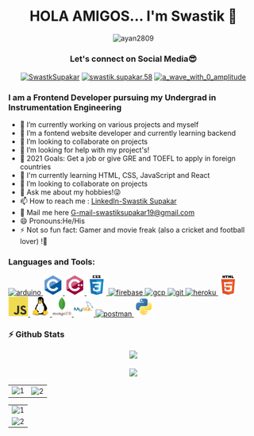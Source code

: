 <h1 align="center">HOLA AMIGOS... I'm Swastik 👋</h1>
<p align="center"> <img src="https://komarev.com/ghpvc/?username=swastik58&label=Profile%20views&color=0e75b6&style=flat" alt="ayan2809" /> </p>


<p align="center">
<h3 align="center">Let's connect on Social Media😎</h3>
<p align="center">
<a href="https://twitter.com/SwastikSupakar" target="_blank"><img align="center" src="https://raw.githubusercontent.com/rahuldkjain/github-profile-readme-generator/master/src/images/icons/Social/twitter.svg" alt="SwastkSupakar" height="30" width="40" /></a>
<a href="https://www.facebook.com/swastik.supakar.58/" target="_blank"><img align="center" src="https://raw.githubusercontent.com/rahuldkjain/github-profile-readme-generator/master/src/images/icons/Social/facebook.svg" alt="swastik.supakar.58" height="30" width="40" /></a>
<a href="https://www.instagram.com/a_wave_with_0_amplitude/?hl=en" target="_blank"><img align="center" src="https://raw.githubusercontent.com/rahuldkjain/github-profile-readme-generator/master/src/images/icons/Social/instagram.svg" alt="a_wave_with_0_amplitude" height="30" width="40" /></a>
</p>
</p>



### I am a Frontend Developer pursuing my Undergrad in Instrumentation Engineering

- 🔭 I’m currently working on various projects and myself
- 🌱 I’m a fontend website developer and currently learning backend
- 👯 I’m looking to collaborate on projects
- 🤔 I’m looking for help with my project's!
- 🥅 2021 Goals: Get a job or give GRE and TOEFL to apply in foreign countries
- 🌱 I'm currently learning HTML, CSS, JavaScript and React
- 👯 I’m looking to collaborate on projects
- 💬 Ask me about my hobbies!😜
- 📫 How to reach me : [LinkedIn-Swastik Supakar](https://www.linkedin.com/in/swastik-s-697214100/) 
- 📩 Mail me here [G-mail-swastiksupakar19@gmail.com](mailto:swastiksupakar19@gmail.com)
- 😄 Pronouns:He/His
- ⚡ Not so fun fact: Gamer and movie freak (also a cricket and football lover) !🤣

<h3 align="left">Languages and Tools:</h3>
<p align="left"> <a href="https://www.arduino.cc/" target="_blank"> <img src="https://cdn.worldvectorlogo.com/logos/arduino-1.svg" alt="arduino" width="40" height="40"/> </a> <a href="https://www.cprogramming.com/" target="_blank"> <img src="https://raw.githubusercontent.com/devicons/devicon/master/icons/c/c-original.svg" alt="c" width="40" height="40"/> </a> <a href="https://www.w3schools.com/cpp/" target="_blank"> <img src="https://raw.githubusercontent.com/devicons/devicon/master/icons/cplusplus/cplusplus-original.svg" alt="cplusplus" width="40" height="40"/> </a> <a href="https://www.w3schools.com/css/" target="_blank"> <img src="https://raw.githubusercontent.com/devicons/devicon/master/icons/css3/css3-original-wordmark.svg" alt="css3" width="40" height="40"/> </a> <a href="https://firebase.google.com/" target="_blank"> <img src="https://www.vectorlogo.zone/logos/firebase/firebase-icon.svg" alt="firebase" width="40" height="40"/> </a> <a href="https://cloud.google.com" target="_blank"> <img src="https://www.vectorlogo.zone/logos/google_cloud/google_cloud-icon.svg" alt="gcp" width="40" height="40"/> </a> <a href="https://git-scm.com/" target="_blank"> <img src="https://www.vectorlogo.zone/logos/git-scm/git-scm-icon.svg" alt="git" width="40" height="40"/> </a> <a href="https://heroku.com" target="_blank"> <img src="https://www.vectorlogo.zone/logos/heroku/heroku-icon.svg" alt="heroku" width="40" height="40"/> </a> <a href="https://www.w3.org/html/" target="_blank"> <img src="https://raw.githubusercontent.com/devicons/devicon/master/icons/html5/html5-original-wordmark.svg" alt="html5" width="40" height="40"/> </a> <a href="https://developer.mozilla.org/en-US/docs/Web/JavaScript" target="_blank"> <img src="https://raw.githubusercontent.com/devicons/devicon/master/icons/javascript/javascript-original.svg" alt="javascript" width="40" height="40"/> </a> <a href="https://www.linux.org/" target="_blank"> <img src="https://raw.githubusercontent.com/devicons/devicon/master/icons/linux/linux-original.svg" alt="linux" width="40" height="40"/> </a> <a href="https://www.mongodb.com/" target="_blank"> <img src="https://raw.githubusercontent.com/devicons/devicon/master/icons/mongodb/mongodb-original-wordmark.svg" alt="mongodb" width="40" height="40"/> </a> <a href="https://www.mysql.com/" target="_blank"> <img src="https://raw.githubusercontent.com/devicons/devicon/master/icons/mysql/mysql-original-wordmark.svg" alt="mysql" width="40" height="40"/> </a> <a href="https://postman.com" target="_blank"> <img src="https://www.vectorlogo.zone/logos/getpostman/getpostman-icon.svg" alt="postman" width="40" height="40"/> </a> <a href="https://www.python.org" target="_blank"> <img src="https://raw.githubusercontent.com/devicons/devicon/master/icons/python/python-original.svg" alt="python" width="40" height="40"/> </a> </p>


### ⚡ Github Stats
 <p align="center">
<img src="https://github-profile-trophy.vercel.app/?username=swastik58&theme=darkhub">
<br><br>
<img src="https://github-readme-streak-stats.herokuapp.com/?user=swastik58&theme=merko">
</p>
<table>
  <tr>
    <td><img src="https://github-readme-stats.vercel.app/api?username=swastik58&theme=radical&show_icons=true&include_all_commits=true&count_private=true"  display=block width=100% height=auto alt="1"></td>
    <td><img src="https://github-readme-stats.vercel.app/api/top-langs/?username=swastik58&theme=radical&layout=compact&hide=Jupyter%20Notebook&langs_count=8"  display=block height=190 align="center" alt="2"></td>
   </tr>
</table>

<table>
  <tr>
    <td><img src="https://github-profile-summary-cards.vercel.app/api/cards/profile-details?username=swastik58&theme=solarized_dark"  display=block width=100% height=auto alt="1"></td>
   </tr>
   <tr>
      <td><img src="https://activity-graph.herokuapp.com/graph?username=swastik58&bg_color=073642&color=859900&line=006400&point=35aea1&area=true" display=block width=100% height=auto alt="2"></td>
  </td>
  </tr>
</table>
